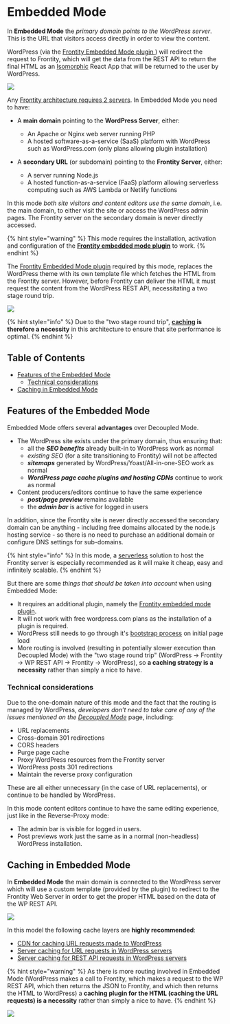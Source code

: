 # Embedded Mode

In **Embedded Mode** the _primary domain points to the WordPress server_. This is the URL that visitors access directly in order to view the content.

WordPress (via the [Frontity Embedded Mode plugin ](https://api.frontity.org/frontity-plugins/embedded-mode)) will redirect the request to Frontity, which will get the data from the REST API to return the final HTML as an [Isomorphic](https://medium.com/capital-one-tech/why-everyone-is-talking-about-isomorphic-universal-javascript-and-why-it-matters-38c07c87905) React App that will be returned to the user by WordPress.

![](https://frontity.org/wp-content/uploads/2021/05/frontity-embedded-mode.png)

Any [Frontity architecture requires 2 servers](README.md). In Embedded Mode you need to have:

- A **main domain** pointing to the **WordPress Server**, either:
  - An Apache or Nginx web server running PHP
  - A hosted software-as-a-service (SaaS) platform with WordPress such as WordPress.com (only plans allowing plugin installation)

- A **secondary URL** (or subdomain) pointing to the **Frontity Server**, either:
  - A server running Node.js
  - A hosted function-as-a-service (FaaS) platform allowing serverless computing such as AWS Lambda or Netlify functions

In this mode _both site visitors and content editors use the same domain_, i.e. the main domain, to either visit the site or access the WordPress admin pages. The Frontity server on the secondary domain is never directly accessed.

{% hint style="warning" %}
This mode requires the installation, activation and configuration of the [**Frontity embedded mode plugin**](https://api.frontity.org/frontity-plugins/embedded-mode) to work.
{% endhint %}

The [Frontity Embedded Mode plugin](https://api.frontity.org/frontity-plugins/embedded-mode) required by this mode, replaces the WordPress theme with its own template file which fetches the HTML from the Frontity server. However, before Frontity can deliver the HTML it must request the content from the WordPress REST API, necessitating a two stage round trip.

![](https://frontity.org/wp-content/uploads/2021/05/workflow-embedded-mode.png)

{% hint style="info" %}
Due to the "two stage round trip", **[caching](#caching-in-embedded-mode) is therefore a necessity** in this architecture to ensure that site performance is optimal.
{% endhint %}

## Table of Contents

<!-- toc -->

- [Features of the Embedded Mode](#features-of-the-embedded-mode)
  * [Technical considerations](#technical-considerations)
- [Caching in Embedded Mode](#caching-in-embedded-mode)

<!-- tocstop -->

## Features of the Embedded Mode

Embedded Mode offers several **advantages** over Decoupled Mode.

- The WordPress site exists under the primary domain, thus ensuring that:
  - all the _**SEO benefits**_ already built-in to WordPress work as normal
  - _existing SEO_ (for a site transitioning to Frontity) will not be affected
  - _**sitemaps**_ generated by WordPress/Yoast/All-in-one-SEO work as normal
  - _**WordPress page cache plugins and hosting CDNs**_ continue to work as normal
- Content producers/editors continue to have the same experience
  - _**post/page preview**_ remains available
  - the _**admin bar**_ is active for logged in users

In addition, since the Frontity site is never directly accessed the secondary domain can be anything - including free domains allocated by the node.js hosting service - so there is no need to purchase an additional domain or configure DNS settings for sub-domains.

{% hint style="info" %}
In this mode, a [serverless](https://about.gitlab.com/topics/serverless/) solution to host the Frontity server is especially recommended as it will make it cheap, easy and infinitely scalable.
{% endhint %}

But there are some _things that should be taken into account_ when using Embedded Mode:

- It requires an additional plugin, namely the [Frontity embedded mode plugin](https://api.frontity.org/frontity-plugins/embedded-mode).
- It will not work with free wordpress.com plans as the installation of a plugin is required.
- WordPress still needs to go through it's [bootstrap process](https://wordpress.tv/2017/06/22/alain-schlesser-demystifying-the-wordpress-bootstrap-process/) on initial page load
- More routing is involved (resulting in potentially slower execution than Decoupled Mode) with the "two stage round trip" (WordPress → Frontity → WP REST API → Frontity → WordPress), so **a caching strategy is a necessity** rather than simply a nice to have.

### Technical considerations

Due to the one-domain nature of this mode and the fact that the routing is managed by WordPress, _developers don’t need to take care of any of the issues mentioned on the [Decoupled Mode](./decoupled-mode.md#technical-considerations)_ page, including:
  - URL replacements
  - Cross-domain 301 redirections
  - CORS headers
  - Purge page cache
  - Proxy WordPress resources from the Frontity server
  - WordPress posts 301 redirections
  - Maintain the reverse proxy configuration

These are all either unnecessary (in the case of URL replacements), or continue to be handled by WordPress.

In this mode content editors continue to have the same editing experience, just like in the Reverse-Proxy mode:

- The admin bar is visible for logged in users.
- Post previews work just the same as in a normal (non-headless) WordPress installation.


## Caching in Embedded Mode

In **Embedded Mode** the main domain is connected to the WordPress server which will use a custom template (provided by the plugin) to redirect to the Frontity Web Server in order to get the proper HTML based on the data of the WP REST API.

![](https://frontity.org/wp-content/uploads/2021/05/embedded-mode-features-cache.png)

In this model the following cache layers are **highly recommended**:
- [CDN for caching URL requests made to WordPress](../performance/caching.md#cdn-for-wordpress-servers)
- [Server caching for URL requests in WordPress servers](../performance/caching.md#server-caching-for-url-requests-in-wordpress-servers)
- [Server caching for REST API requests in WordPress servers](../performance/caching.md#server-caching-for-rest-api-requests-in-wordpress-servers)


{% hint style="warning" %}
As there is more routing involved in Embedded Mode (WordPress makes a call to Frontity, which makes a request to the WP REST API, which then returns the JSON to Frontity, and which then returns the HTML to WordPress) a **caching plugin for the HTML (caching the URL requests) is a necessity** rather than simply a nice to have.
{% endhint %}

![](https://frontity.org/wp-content/uploads/2021/05/cache-embedded-mode.png)





